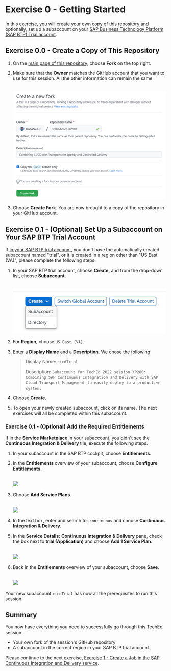 # Exercise 0 - Getting Started

In this exercise, you will create your own copy of this repository and optionally, set up a subaccount on your
[SAP Business Technology Platform (SAP BTP) Trial account](https://account.hanatrial.ondemand.com/trial/#/home/trial).

## Exercise 0.0 - Create a Copy of This Repository

1. On the [main page of this repository](https://github.com/SAP-samples/teched2022-XP280), choose **Fork** on the top right.

1. Make sure that the **Owner** matches the GitHub account that you want to use for this session. All the other information can remain the same.

   <br>![](/exercises/ex0/images/fork_details.png)

1. Choose **Create Fork**. You are now brought to a copy of the repository in your GitHub account.

## Exercise 0.1 - (Optional) Set Up a Subaccount on Your SAP BTP Trial Account

If [in your SAP BTP trial account](https://account.hanatrial.ondemand.com/), you don't have the automatically created subaccount named "trial",
or it is created in a region other than "US East (VA)", please complete the following steps.

1. In your SAP BTP trial account, choose **Create**, and from the drop-down list, choose **Subaccount**.

   <br>![](/exercises/ex0/images/subaccount_button.png)

1. For **Region**, choose `US East (VA)`.

1. Enter a **Display Name** and a **Description**. We chose the following:
   > Display Name: `cicdTrial`
   >
   > Description: `Subaccount for TechEd 2022 session XP280: Combining SAP Continuous Integration and Delivery with SAP Cloud Transport Management to easily deploy to a productive system.`

1. Choose **Create**.

1. To open your newly created subaccount, click on its name. The next exercises will all be completed within this
   subaccount.

### Exercise 0.1 - (Optional) Add the Required Entitlements

If in the **Service Marketplace** in your subaccount, you didn't see the **Continuous Integration & Delivery** tile, execute the following steps.

1. In your subaccount in the SAP BTP cockpit, choose **Entitlements**.

2. In the **Entitlements** overview of your subaccount, choose **Configure Entitlements**.

   <br>![](/exercises/ex1/images/configure_entitlements.png)

3. Choose **Add Service Plans**.

   <br>![](/exercises/ex1/images/add_service_plans.png)

4. In the text box, enter and search for `continuous` and choose **Continuous Integration & Delivery**.

5. In the **Service Details: Continuous Integration & Delivery** pane, check the box next to **trial (Application)** and choose **Add 1 Service Plan**.

   <br>![](/exercises/ex1/images/add_service_plan.png)

6. Back in the **Entitlements** overview of your subaccount, choose **Save**.

   <br>![](/exercises/ex1/images/save_entitlements.png)

Your new subaccount `cicdTrial` has now all the prerequisites to run this session.

## Summary

You now have everything you need to successfully go through this TechEd session:

- Your own fork of the session's GitHub repository
- A subaccount in the correct region in your SAP BTP trial
  account

Please continue to the next exercise, [Exercise 1 - Create a Job in the SAP Continuous Integration and Delivery service](../ex1/README.md).
